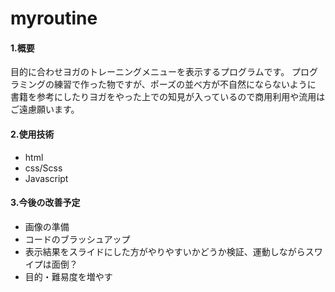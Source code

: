 # myroutine
#### 1.概要
目的に合わせヨガのトレーニングメニューを表示するプログラムです。
プログラミングの練習で作った物ですが、ポーズの並べ方が不自然にならないように
書籍を参考にしたりヨガをやった上での知見が入っているので商用利用や流用はご遠慮願います。

#### 2.使用技術
- html
- css/Scss
- Javascript

#### 3.今後の改善予定
- 画像の準備
- コードのブラッシュアップ
- 表示結果をスライドにした方がやりやすいかどうか検証、運動しながらスワイプは面倒？
- 目的・難易度を増やす


